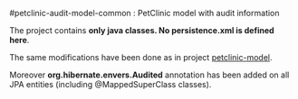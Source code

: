 #petclinic-audit-model-common : PetClinic model with audit information

The project contains **only java classes. No persistence.xml is defined here**.

The same modifications have been done as in project [petclinic-model](../petclinic-model).

Moreover **org.hibernate.envers.Audited** annotation has been added on all JPA entities (including @MappedSuperClass classes).
